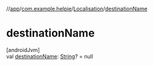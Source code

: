 //[app](../../../index.md)/[com.example.helpie](../index.md)/[Localisation](index.md)/[destinationName](destination-name.md)

# destinationName

[androidJvm]\
val [destinationName](destination-name.md): [String](https://kotlinlang.org/api/latest/jvm/stdlib/kotlin/-string/index.html)? = null
